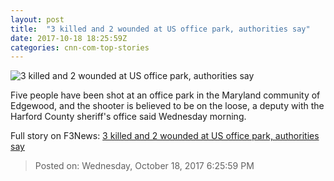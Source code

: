 ```yaml
---
layout: post
title:  "3 killed and 2 wounded at US office park, authorities say"
date: 2017-10-18 18:25:59Z
categories: cnn-com-top-stories
---
```


![3 killed and 2 wounded at US office park, authorities say](http://cdn.cnn.com/cnnnext/dam/assets/171018101511-01-edgewood-md-shooting-1018-super-tease.jpg)

Five people have been shot at an office park in the Maryland community of Edgewood, and the shooter is believed to be on the loose, a deputy with the Harford County sheriff's office said Wednesday morning.


Full story on F3News: [3 killed and 2 wounded at US office park, authorities say](http://www.f3nws.com/n/QuhJQF)

> Posted on: Wednesday, October 18, 2017 6:25:59 PM
